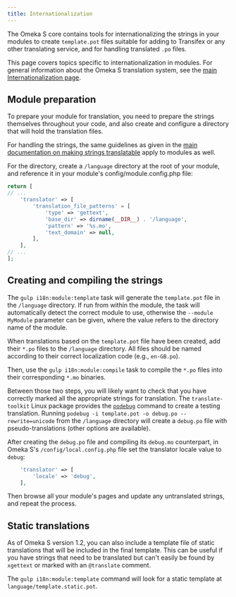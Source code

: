```yaml
---
title: Internationalization
---
```


The Omeka S core contains tools for internationalizing the strings in your modules to create
`template.pot` files suitable for adding to Transifex or any other translating service, and
for handling translated `.po` files.

This page covers topics specific to internationalization in modules. For general information
about the Omeka S translation system, see the [main Internationalization page](../miscellaneous/internationalization.md).

## Module preparation

To prepare your module for translation, you need to prepare the strings themselves
throughout your code, and also create and configure a directory that will hold the
translation files.

For handling the strings, the same guidelines as given in the
[main documentation on making strings translatable](../miscellaneous/internationalization.md#making-strings-translatable) apply to modules as well.

For the directory, create a `/language` directory at the root of your module, and reference
it in your module's config/module.config.php file:

```php
return [
// ...
    'translator' => [
        'translation_file_patterns' = [
            'type' => 'gettext',
            'base_dir' => dirname(__DIR__) . '/language',
            'pattern' => '%s.mo',
            'text_domain' => null,
        ],
    ],
// ...
];
```
## Creating and compiling the strings 

The `gulp i18n:module:template` task will generate the `template.pot` file in the `/language`
directory. If run from within the module, the task will automatically detect the correct
module to use, otherwise the `--module MyModule` parameter can be given, where the value
refers to the directory name of the module.

When translations based on the `template.pot` file have been created, add their `*.po` files
to the `/language` directory. All files should be named according to their correct
localization code (e.g., `en-GB.po`).

Then, use the `gulp i18n:module:compile` task to compile the `*.po` files into their
corresponding `*.mo` binaries.

Between those two steps, you will likely want to check that you have correctly marked all the
appropriate strings for translation. The `translate-toolkit` Linux package provides the
[`podebug`](http://docs.translatehouse.org/projects/translate-toolkit/en/latest/commands/podebug.html)
command to create a testing translation. Running
`podebug -i template.pot -o debug.po --rewrite=unicode` from the `/language` directory will
create a `debug.po` file with pseudo-translations (other options are available).

After creating the `debug.po` file and compiling its `debug.mo` counterpart, in Omeka S's
`/config/local.config.php` file set the translator locale value to `debug`:

```php
    'translator' => [
        'locale' => 'debug',
    ],

```

Then browse all your module's pages and update any untranslated strings, and repeat the process.

## Static translations

As of Omeka S version 1.2, you can also include a template file of static translations that will be included in the final template.
This can be useful if you have strings that need to be translated but can't easily be found by `xgettext` or marked with an `@translate`
comment.

The `gulp i18n:module:template` command will look for a static template at `language/template.static.pot`.
